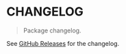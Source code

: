 # CHANGELOG

> Package changelog.

See [GitHub Releases](https://github.com/stdlib-js/stats-incr-range/releases) for the changelog.